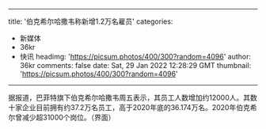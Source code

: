 
---
title: '伯克希尔哈撒韦称新增1.2万名雇员'
categories: 
 - 新媒体
 - 36kr
 - 快讯
headimg: 'https://picsum.photos/400/300?random=4096'
author: 36kr
comments: false
date: Sat, 29 Jan 2022 12:28:29 GMT
thumbnail: 'https://picsum.photos/400/300?random=4096'
---

<div>   
据报道，巴菲特旗下伯克希尔哈撒韦周五表示，其员工人数增加约12000人。其数十家企业目前拥有约37.2万名员工，高于2020年底的36.174万名。2020年伯克希尔曾减少超31000个岗位。（界面）  
</div>
            